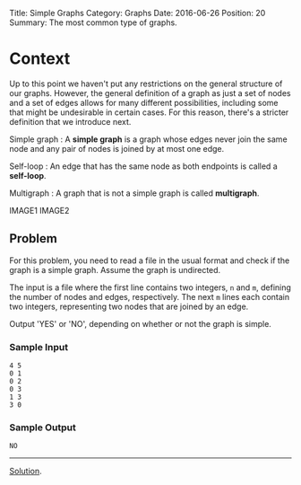 Title: Simple Graphs
Category: Graphs
Date: 2016-06-26
Position: 20
Summary: The most common type of graphs.

# Context

Up to this point we haven't put any restrictions on the general structure
of our graphs. However, the general definition of a graph as just a set of
nodes and a set of edges allows for many different possibilities, including
some that might be undesirable in certain cases. For this reason, there's
a stricter definition that we introduce next.

Simple graph[](#simple-graph)
: A **simple graph** is a graph whose edges never join the same node and any
pair of nodes is joined by at most one edge.

Self-loop[](#self-loop)
: An edge that has the same node as both endpoints is called a **self-loop**.

Multigraph[](#multigraph)
: A graph that is not a simple graph is called **multigraph**.


IMAGE1
IMAGE2


## Problem

For this problem, you need to read a file in the usual format and check if
the graph is a simple graph. Assume the graph is undirected.

The input is a file where the first line contains two integers, `n` and
`m`, defining the number of nodes and edges, respectively. The next `m`
lines each contain two integers, representing two nodes that are joined by
an edge.

Output 'YES' or 'NO', depending on whether or not the graph is simple.

### Sample Input

```
4 5
0 1
0 2
0 3
1 3
3 0

```

### Sample Output

```
NO
```

--------------------------------------------------------
[Solution](https://github.com/Leockard/erdos/blob/master/solutions/graphs/simple.py).
